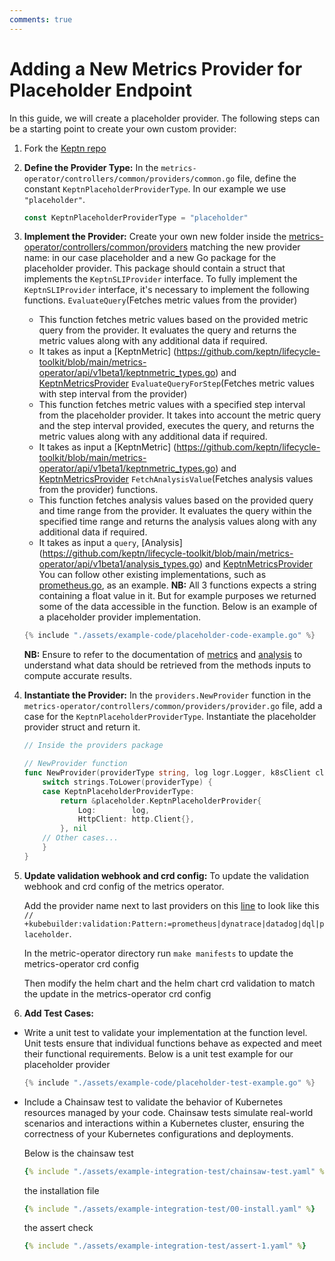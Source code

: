 ```yaml
---
comments: true
---
```


# Adding a New Metrics Provider for Placeholder Endpoint

In this guide, we will create a placeholder provider.
The following steps can be a starting point to create your own custom provider:

1. Fork the [Keptn repo](https://github.com/keptn/lifecycle-toolkit)

2. **Define the Provider Type:** In the `metrics-operator/controllers/common/providers/common.go` file,
 define the constant `KeptnPlaceholderProviderType`.
  In our example we use `"placeholder"`.

    ```go
    const KeptnPlaceholderProviderType = "placeholder"
    ```

3. **Implement the Provider:** Create your own new folder inside the
[metrics-operator/controllers/common/providers](https://github.com/keptn/lifecycle-toolkit/tree/main/metrics-operator/controllers/common/providers)
 matching the new provider name: in our case placeholder and a new Go package for the placeholder provider.
  This package should contain
 a struct that implements the `KeptnSLIProvider` interface.
  To fully implement the `KeptnSLIProvider` interface, it's necessary to implement the following functions.
  `EvaluateQuery`(Fetches metric values from the provider)
   - This function fetches metric values based on the provided
     metric query from the provider.
     It evaluates the query and returns the metric values
     along with any additional data if required.
   - It takes as input a [KeptnMetric]
   (<https://github.com/keptn/lifecycle-toolkit/blob/main/metrics-operator/api/v1beta1/keptnmetric_types.go>)
   and [KeptnMetricsProvider](https://github.com/keptn/lifecycle-toolkit/blob/main/metrics-operator/api/v1beta1/keptnmetricsprovider_types.go)
  `EvaluateQueryForStep`(Fetches metric values with step interval from the provider)
   - This function fetches metric values with a specified step interval from the placeholder provider.
      It takes into account the metric query and the step interval provided, executes the query,
      and returns the metric values along with any additional data if required.
   - It takes as input a [KeptnMetric]
   (<https://github.com/keptn/lifecycle-toolkit/blob/main/metrics-operator/api/v1beta1/keptnmetric_types.go>)
   and [KeptnMetricsProvider](https://github.com/keptn/lifecycle-toolkit/blob/main/metrics-operator/api/v1beta1/keptnmetricsprovider_types.go)
  `FetchAnalysisValue`(Fetches analysis values from the provider) functions.
   - This function fetches analysis values based on the provided query and time range from the
     provider.
     It evaluates the query within the specified time range and returns the analysis
     values along with any additional data if required.
   - It takes as input a `query`, [Analysis]
   (<https://github.com/keptn/lifecycle-toolkit/blob/main/metrics-operator/api/v1beta1/analysis_types.go>) and [KeptnMetricsProvider](https://github.com/keptn/lifecycle-toolkit/blob/main/metrics-operator/api/v1beta1/keptnmetricsprovider_types.go)
  You can follow other existing implementations,
 such as [prometheus.go](https://github.com/keptn/lifecycle-toolkit/blob/main/metrics-operator/controllers/common/providers/prometheus/prometheus.go),
 as an example.
   **NB:** All 3 functions expects a string containing a float value in it.
  But for example purposes
           we returned some of the data accessible in the function.
  Below is an example of a placeholder provider implementation.

    ```go
    {% include "./assets/example-code/placeholder-code-example.go" %}
    ```

   **NB:** Ensure to refer to the documentation of
    [metrics](https://github.com/keptn/lifecycle-toolkit/blob/main/docs/docs/reference/crd-reference/metric.md)
    and [analysis](https://github.com/keptn/lifecycle-toolkit/blob/main/docs/docs/reference/crd-reference/analysis.md)
    to understand what data should be retrieved from the methods inputs to compute accurate results.

4. **Instantiate the Provider:** In the `providers.NewProvider` function
 in the `metrics-operator/controllers/common/providers/provider.go` file,
 add a case for the `KeptnPlaceholderProviderType`.
  Instantiate the placeholder provider struct and return it.

    ```go
    // Inside the providers package

    // NewProvider function
    func NewProvider(providerType string, log logr.Logger, k8sClient client.Client) (KeptnSLIProvider, error) {
        switch strings.ToLower(providerType) {
        case KeptnPlaceholderProviderType:
            return &placeholder.KeptnPlaceholderProvider{
                Log:        log,
                HttpClient: http.Client{},
            }, nil
        // Other cases...
        }
    }
    ```

5. **Update validation webhook and crd config:** To update the validation webhook and crd config of the metrics operator.

   Add the provider name next to last providers on this
   [line](https://github.com/keptn/lifecycle-toolkit/blob/main/metrics-operator/api/v1beta1/keptnmetricsprovider_types.go#L29)
   to look like this `// +kubebuilder:validation:Pattern:=prometheus|dynatrace|datadog|dql|placeholder`.

   In the metric-operator directory run `make manifests` to update the metrics-operator crd config

   Then modify the helm chart and the helm chart crd validation to match the update in the metrics-operator crd config
  
6. **Add Test Cases:**

- Write a unit test to validate your implementation at the function level.
  Unit tests ensure that individual
 functions behave as expected and meet their functional requirements.
  Below is a unit test example for our placeholder provider

  ```go
  {% include "./assets/example-code/placeholder-test-example.go" %}
  ```

- Include a Chainsaw test to validate the behavior of Kubernetes resources managed by your code.
  Chainsaw tests simulate real-world scenarios and interactions within a Kubernetes cluster, ensuring
  the correctness of your Kubernetes configurations and deployments.

    Below is the chainsaw test

    ```yaml
    {% include "./assets/example-integration-test/chainsaw-test.yaml" %}
    ```

    the installation file

    ```yaml
    {% include "./assets/example-integration-test/00-install.yaml" %}
    ```

    the assert check

    ```yaml
    {% include "./assets/example-integration-test/assert-1.yaml" %}
    ```
